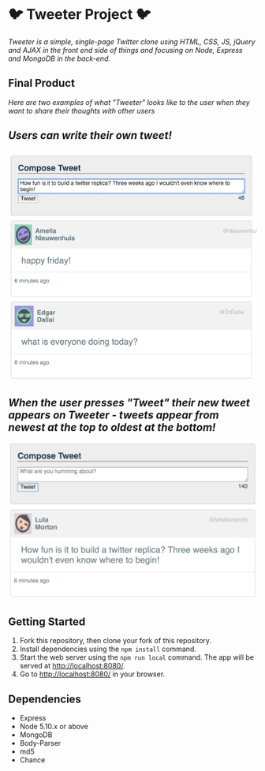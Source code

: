 # **🐦 Tweeter Project 🐦**

_Tweeter is a simple, single-page Twitter clone using HTML, CSS, JS, jQuery and AJAX in the front end side of things and focusing on Node, Express and MongoDB in the back-end._

## Final Product
_*Here are two examples of what "Tweeter" looks like to the user when they want to share their thoughts with other users*_

## _Users can write their own tweet!_
![Alt text](https://github.com/kathleenpearce/tweeter/blob/master/README%20images/compose%20a%20tweet!.png)

## _When the user presses "Tweet" their new tweet appears on Tweeter - tweets appear from newest at the top to oldest at the bottom!_
![Alt text](https://github.com/kathleenpearce/tweeter/blob/master/README%20images/new%20tweet%20is%20there!.png)



## Getting Started

1. Fork this repository, then clone your fork of this repository.
2. Install dependencies using the `npm install` command.
3. Start the web server using the `npm run local` command. The app will be served at <http://localhost:8080/>.
4. Go to <http://localhost:8080/> in your browser.

## Dependencies

- Express
- Node 5.10.x or above
- MongoDB
- Body-Parser
- md5
- Chance
